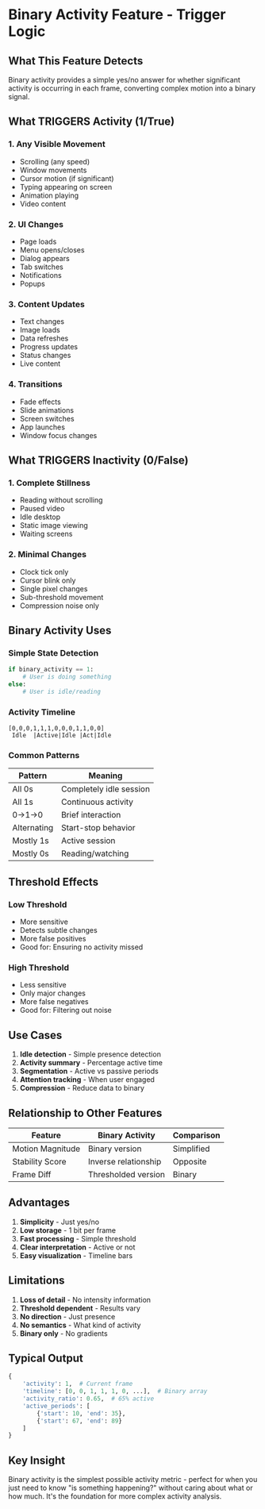 # Binary Activity Feature - Trigger Logic

## What This Feature Detects

Binary activity provides a simple yes/no answer for whether significant activity is occurring in each frame, converting complex motion into a binary signal.

## What TRIGGERS Activity (1/True)

### 1. Any Visible Movement
- Scrolling (any speed)
- Window movements
- Cursor motion (if significant)
- Typing appearing on screen
- Animation playing
- Video content

### 2. UI Changes
- Page loads
- Menu opens/closes
- Dialog appears
- Tab switches
- Notifications
- Popups

### 3. Content Updates
- Text changes
- Image loads
- Data refreshes
- Progress updates
- Status changes
- Live content

### 4. Transitions
- Fade effects
- Slide animations
- Screen switches
- App launches
- Window focus changes

## What TRIGGERS Inactivity (0/False)

### 1. Complete Stillness
- Reading without scrolling
- Paused video
- Idle desktop
- Static image viewing
- Waiting screens

### 2. Minimal Changes
- Clock tick only
- Cursor blink only
- Single pixel changes
- Sub-threshold movement
- Compression noise only

## Binary Activity Uses

### Simple State Detection
```python
if binary_activity == 1:
    # User is doing something
else:
    # User is idle/reading
```

### Activity Timeline
```
[0,0,0,1,1,1,0,0,0,1,1,0,0]
 Idle  |Active|Idle |Act|Idle
```

### Common Patterns

| Pattern | Meaning |
|---------|---------|
| All 0s | Completely idle session |
| All 1s | Continuous activity |
| 0→1→0 | Brief interaction |
| Alternating | Start-stop behavior |
| Mostly 1s | Active session |
| Mostly 0s | Reading/watching |

## Threshold Effects

### Low Threshold
- More sensitive
- Detects subtle changes
- More false positives
- Good for: Ensuring no activity missed

### High Threshold  
- Less sensitive
- Only major changes
- More false negatives
- Good for: Filtering out noise

## Use Cases

1. **Idle detection** - Simple presence detection
2. **Activity summary** - Percentage active time
3. **Segmentation** - Active vs passive periods
4. **Attention tracking** - When user engaged
5. **Compression** - Reduce data to binary

## Relationship to Other Features

| Feature | Binary Activity | Comparison |
|---------|-----------------|------------|
| Motion Magnitude | Binary version | Simplified |
| Stability Score | Inverse relationship | Opposite |
| Frame Diff | Thresholded version | Binary |

## Advantages

1. **Simplicity** - Just yes/no
2. **Low storage** - 1 bit per frame
3. **Fast processing** - Simple threshold
4. **Clear interpretation** - Active or not
5. **Easy visualization** - Timeline bars

## Limitations

1. **Loss of detail** - No intensity information
2. **Threshold dependent** - Results vary
3. **No direction** - Just presence
4. **No semantics** - What kind of activity
5. **Binary only** - No gradients

## Typical Output

```python
{
    'activity': 1,  # Current frame
    'timeline': [0, 0, 1, 1, 1, 0, ...],  # Binary array
    'activity_ratio': 0.65,  # 65% active
    'active_periods': [
        {'start': 10, 'end': 35},
        {'start': 67, 'end': 89}
    ]
}
```

## Key Insight

Binary activity is the simplest possible activity metric - perfect for when you just need to know "is something happening?" without caring about what or how much. It's the foundation for more complex activity analysis.